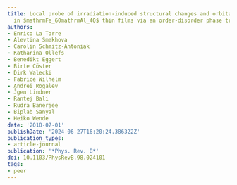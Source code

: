 ```yaml
---
title: Local probe of irradiation-induced structural changes and orbital magnetism
  in $mathrmFe_60mathrmAl_40$ thin films via an order-disorder phase transition
authors:
- Enrico La Torre
- Alevtina Smekhova
- Carolin Schmitz-Antoniak
- Katharina Ollefs
- Benedikt Eggert
- Birte Cöster
- Dirk Walecki
- Fabrice Wilhelm
- Andrei Rogalev
- J̈̊gen Lindner
- Rantej Bali
- Rudra Banerjee
- Biplab Sanyal
- Heiko Wende
date: '2018-07-01'
publishDate: '2024-06-27T16:20:24.386322Z'
publication_types:
- article-journal
publication: '*Phys. Rev. B*'
doi: 10.1103/PhysRevB.98.024101
tags:
- peer
---
```

